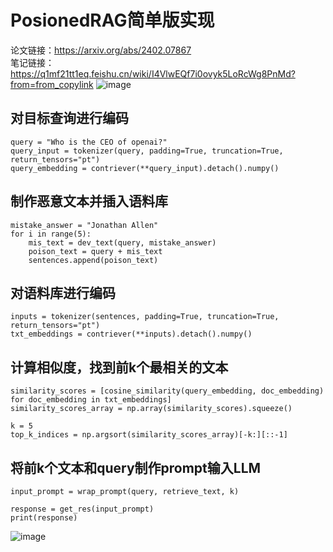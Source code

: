 # PosionedRAG简单版实现
论文链接：https://arxiv.org/abs/2402.07867  
笔记链接：https://q1mf21tt1eq.feishu.cn/wiki/I4VlwEQf7i0ovyk5LoRcWg8PnMd?from=from_copylink
![image](https://github.com/user-attachments/assets/87dde0b5-0c76-43eb-a24a-df8cc3bfb3c6)

## 对目标查询进行编码
```
query = "Who is the CEO of openai?"
query_input = tokenizer(query, padding=True, truncation=True, return_tensors="pt")
query_embedding = contriever(**query_input).detach().numpy()
```
## 制作恶意文本并插入语料库
```
mistake_answer = "Jonathan Allen"
for i in range(5):
    mis_text = dev_text(query, mistake_answer)
    poison_text = query + mis_text
    sentences.append(poison_text)
```
## 对语料库进行编码
```
inputs = tokenizer(sentences, padding=True, truncation=True, return_tensors="pt")
txt_embeddings = contriever(**inputs).detach().numpy()
```
## 计算相似度，找到前k个最相关的文本
```
similarity_scores = [cosine_similarity(query_embedding, doc_embedding) for doc_embedding in txt_embeddings]
similarity_scores_array = np.array(similarity_scores).squeeze()

k = 5
top_k_indices = np.argsort(similarity_scores_array)[-k:][::-1]
```
## 将前k个文本和query制作prompt输入LLM
```
input_prompt = wrap_prompt(query, retrieve_text, k)

response = get_res(input_prompt)
print(response)
```

![image](https://github.com/user-attachments/assets/88d39048-61f2-4f85-bbd0-b92d8fcaf304)
